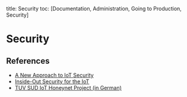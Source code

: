 title: Security
toc: [Documentation, Administration, Going to Production, Security]

# Security

## References

* [A New Approach to IoT Security](http://www.pubnub.com/static/papers/IoT_Security_Whitepaper_Final.pdf)
* [Inside-Out Security for the IoT](https://www.altera.com/solutions/technology/system-design/articles/_2014/security-iot.smartphone.highResolutionDisplay.html)
* [TUV SUD IoT Honeynet Project (in German)](http://www.tuev-sued.de/tuev-sued-konzern/presse/pressemeldungen/potenzielle-angreifer-sind-ueberall)
